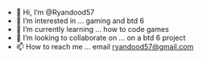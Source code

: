 - 👋 Hi, I’m @Ryandood57
- 👀 I’m interested in ... gaming and btd 6
- 🌱 I’m currently learning ... how to code games
- 💞️ I’m looking to collaborate on ... on a btd 6 project
- 📫 How to reach me ... email ryandood57@gmail.com
